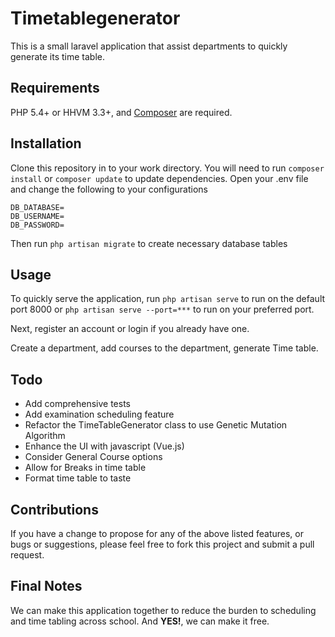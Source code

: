 # Timetablegenerator
This is a small laravel application that assist departments to quickly generate its time table.

## Requirements
PHP 5.4+ or HHVM 3.3+, and [Composer](https://getcomposer.org/) are required.

## Installation
Clone this repository in to your work directory. You will need to run  `composer install` or `composer update` to update dependencies.
Open your .env file and change the following to your configurations
```
DB_DATABASE=
DB_USERNAME=
DB_PASSWORD=
```
Then run `php artisan migrate` to create necessary database tables

## Usage
To quickly serve the application, run `php artisan serve` to run on the default port 8000 or `php artisan serve --port=***` to run on your preferred port.

Next, register an account or login if you already have one.

Create a department, add courses to the department, generate Time table.

## Todo
* Add comprehensive tests
* Add examination scheduling feature
* Refactor the TimeTableGenerator class to use Genetic Mutation Algorithm
* Enhance the UI with javascript (Vue.js)
* Consider General Course options
* Allow for Breaks in time table
* Format time table to taste

## Contributions
If you have a change to propose for any of the above listed features, or bugs or suggestions, please feel free to fork this project and submit a pull request.

## Final Notes
We can make this application together to reduce the burden to scheduling and time tabling across school. And **YES!**, we can make it free.
